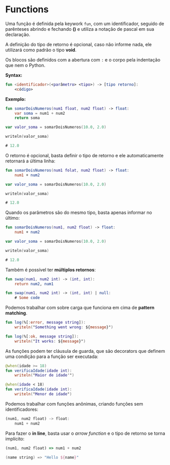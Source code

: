 # Functions

Uma função é definida pela keywork `fun`, com um identificador, seguido de parênteses abrindo e fechando **()** e utiliza a notação de pascal em sua declaração.

A definição do tipo de retorno é opcional, caso não informe nada, ele utilizará como padrão o tipo **void**.

Os blocos são definidos com a abertura com `:` e o corpo pela indentação que nem o Python.

**Syntax:**

```kotlin
fun <identificador>(<parâmetro> <tipo>) -> [tipo retorno]:
    <código>
```

**Exemplo:**

```kotlin
fun somarDoisNumeros(num1 float, num2 float) -> float:
    var soma = num1 + num2
    return soma

var valor_soma = somarDoisNumeros(10.0, 2.0)

writeln(valor_soma)

# 12.0
```



O retorno é opcional, basta definir o tipo de retorno e ele automaticamente retornará a última linha:

```kotlin
fun somarDoisNumeros(num1 folat, num2 float) -> float:
    num1 + num2

var valor_soma = somarDoisNumeros(10.0, 2.0)

writeln(valor_soma)

# 12.0
```



Quando os parâmetros são do mesmo tipo, basta apenas informar no último:

```kotlin
fun somarDoisNumeros(num1, num2 float) -> float:
    num1 + num2

var valor_soma = somarDoisNumeros(10.0, 2.0)

writeln(valor_soma)

# 12.0
```



Também é possível ter **múltiplos retornos**:

```kotlin
fun swap(num1, num2 int) -> (int, int):
    return num2, num1
```

```kotlin
fun swap(num1, num2 int) -> (int, int) | null:
    # Some code
```



Podemos trabalhar com sobre carga que funciona em cima de **pattern matching**.

```kotlin
fun log(%[:error, message string]):
    writeln("Something went wrong: ${message}")

fun log(%[:ok, message string]):
    writeln("It works: ${message}")
```



As funções podem ter cláusula de guarda, que são decorators que definem uma condição para a função ser executada:

```kotlin
@when(idade >= 18)
fun verificaIdade(idade int):
    writeln("Maior de idade'")

@when(idade < 18)
fun verificaIdade(idade int):
    writeln("Menor de idade")
```



Podemos trabalhar com funções anônimas, criando funções sem identificadores:

```typescript
(num1, num2 float) -> float:
    num1 + num2
```



Para fazer o **in line**, basta usar o _arrow function_ e o tipo de retorno se torna implícito:

```typescript
(num1, num2 float) => num1 + num2
```

```kotlin
(name string) => "Hello ${name}"
```
